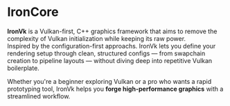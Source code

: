 # IronCore

**IronVk** is a Vulkan-first, C++ graphics framework that aims to remove the complexity of Vulkan initialization while keeping its raw power.  
Inspired by the configuration-first approachs. IronVk lets you define your rendering setup through clean, structured configs — from swapchain creation to pipeline layouts — without diving deep into repetitive Vulkan boilerplate.

Whether you're a beginner exploring Vulkan or a pro who wants a rapid prototyping tool, IronVk helps you **forge high-performance graphics** with a streamlined workflow.
